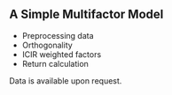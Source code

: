 ## A Simple Multifactor Model

- Preprocessing data
- Orthogonality
- ICIR weighted factors
- Return calculation

Data is available upon request.
